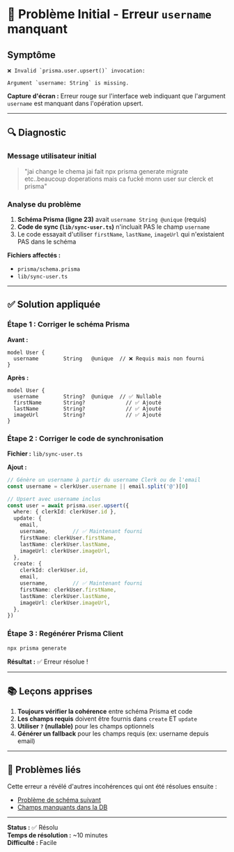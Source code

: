 # 🔴 Problème Initial - Erreur `username` manquant

## Symptôme

```
❌ Invalid `prisma.user.upsert()` invocation:

Argument `username: String` is missing.
```

**Capture d'écran :** Erreur rouge sur l'interface web indiquant que l'argument `username` est manquant dans l'opération upsert.

---

## 🔍 Diagnostic

### Message utilisateur initial
> "jai change le chema jai fait npx prisma generate migrate etc..beaucoup doperations mais ca fucké monn user sur clerck et prisma"

### Analyse du problème

1. **Schéma Prisma (ligne 23)** avait `username String @unique` (requis)
2. **Code de sync (`lib/sync-user.ts`)** n'incluait PAS le champ `username`
3. Le code essayait d'utiliser `firstName`, `lastName`, `imageUrl` qui n'existaient PAS dans le schéma

**Fichiers affectés :**
- `prisma/schema.prisma`
- `lib/sync-user.ts`

---

## ✅ Solution appliquée

### Étape 1 : Corriger le schéma Prisma

**Avant :**
```prisma
model User {
  username        String   @unique  // ❌ Requis mais non fourni
}
```

**Après :**
```prisma
model User {
  username        String?  @unique  // ✅ Nullable
  firstName       String?             // ✅ Ajouté
  lastName        String?             // ✅ Ajouté
  imageUrl        String?             // ✅ Ajouté
}
```

### Étape 2 : Corriger le code de synchronisation

**Fichier :** `lib/sync-user.ts`

**Ajout :**
```typescript
// Génère un username à partir du username Clerk ou de l'email
const username = clerkUser.username || email.split('@')[0]

// Upsert avec username inclus
const user = await prisma.user.upsert({
  where: { clerkId: clerkUser.id },
  update: {
    email,
    username,        // ✅ Maintenant fourni
    firstName: clerkUser.firstName,
    lastName: clerkUser.lastName,
    imageUrl: clerkUser.imageUrl,
  },
  create: {
    clerkId: clerkUser.id,
    email,
    username,        // ✅ Maintenant fourni
    firstName: clerkUser.firstName,
    lastName: clerkUser.lastName,
    imageUrl: clerkUser.imageUrl,
  },
})
```

### Étape 3 : Regénérer Prisma Client

```bash
npx prisma generate
```

**Résultat :** ✅ Erreur résolue !

---

## 📚 Leçons apprises

1. **Toujours vérifier la cohérence** entre schéma Prisma et code
2. **Les champs requis** doivent être fournis dans `create` ET `update`
3. **Utiliser `?` (nullable)** pour les champs optionnels
4. **Générer un fallback** pour les champs requis (ex: username depuis email)

---

## 🔗 Problèmes liés

Cette erreur a révélé d'autres incohérences qui ont été résolues ensuite :
- [Problème de schéma suivant](./02-SCHEMA_PROBLEMS.md)
- [Champs manquants dans la DB](./02-SCHEMA_PROBLEMS.md#champs-manquants)

---

**Status :** ✅ Résolu  
**Temps de résolution :** ~10 minutes  
**Difficulté :** Facile

